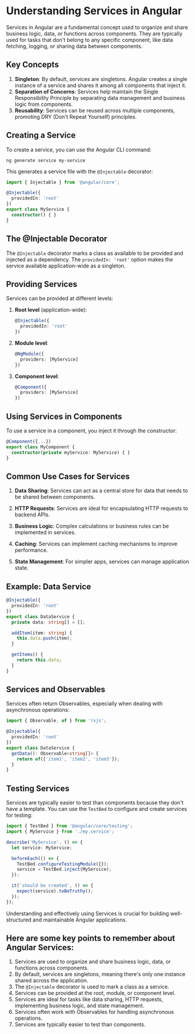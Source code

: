 # Understanding Services in Angular

Services in Angular are a fundamental concept used to organize and share business logic, data, or functions across components. They are typically used for tasks that don't belong to any specific component, like data fetching, logging, or sharing data between components.

## Key Concepts

1. **Singleton**: By default, services are singletons. Angular creates a single instance of a service and shares it among all components that inject it.
2. **Separation of Concerns**: Services help maintain the Single Responsibility Principle by separating data management and business logic from components.
3. **Reusability**: Services can be reused across multiple components, promoting DRY (Don't Repeat Yourself) principles.

## Creating a Service

To create a service, you can use the Angular CLI command:

```
ng generate service my-service
```

This generates a service file with the `@Injectable` decorator:

```typescript
import { Injectable } from '@angular/core';

@Injectable({
  providedIn: 'root'
})
export class MyService {
  constructor() { }
}
```

## The @Injectable Decorator

The `@Injectable` decorator marks a class as available to be provided and injected as a dependency. The `providedIn: 'root'` option makes the service available application-wide as a singleton.

## Providing Services

Services can be provided at different levels:

1. **Root level** (application-wide):
   ```typescript
   @Injectable({
     providedIn: 'root'
   })
   ```

2. **Module level**:
   ```typescript
   @NgModule({
     providers: [MyService]
   })
   ```

3. **Component level**:
   ```typescript
   @Component({
     providers: [MyService]
   })
   ```

## Using Services in Components

To use a service in a component, you inject it through the constructor:

```typescript
@Component({...})
export class MyComponent {
  constructor(private myService: MyService) { }
}
```

## Common Use Cases for Services

1. **Data Sharing**: Services can act as a central store for data that needs to be shared between components.

2. **HTTP Requests**: Services are ideal for encapsulating HTTP requests to backend APIs.

3. **Business Logic**: Complex calculations or business rules can be implemented in services.

4. **Caching**: Services can implement caching mechanisms to improve performance.

5. **State Management**: For simpler apps, services can manage application state.

## Example: Data Service

```typescript
@Injectable({
  providedIn: 'root'
})
export class DataService {
  private data: string[] = [];

  addItem(item: string) {
    this.data.push(item);
  }

  getItems() {
    return this.data;
  }
}
```

## Services and Observables

Services often return Observables, especially when dealing with asynchronous operations:

```typescript
import { Observable, of } from 'rxjs';

@Injectable({
  providedIn: 'root'
})
export class DataService {
  getData(): Observable<string[]> {
    return of(['item1', 'item2', 'item3']);
  }
}
```

## Testing Services

Services are typically easier to test than components because they don't have a template. You can use the `TestBed` to configure and create services for testing:

```typescript
import { TestBed } from '@angular/core/testing';
import { MyService } from './my.service';

describe('MyService', () => {
  let service: MyService;

  beforeEach(() => {
    TestBed.configureTestingModule({});
    service = TestBed.inject(MyService);
  });

  it('should be created', () => {
    expect(service).toBeTruthy();
  });
});
```

Understanding and effectively using Services is crucial for building well-structured and maintainable Angular applications.


## Here are some key points to remember about Angular Services:

1. Services are used to organize and share business logic, data, or functions across components.
2. By default, services are singletons, meaning there's only one instance shared across the application.
3. The `@Injectable` decorator is used to mark a class as a service.
4. Services can be provided at the root, module, or component level.
5. Services are ideal for tasks like data sharing, HTTP requests, implementing business logic, and state management.
6. Services often work with Observables for handling asynchronous operations.
7. Services are typically easier to test than components.
